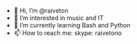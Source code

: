 - 👋 Hi, I’m @raiveton
- 👀 I’m interested in music and IT
- 🌱 I’m currently learning Bash and Python
- 📫 How to reach me: skype: raivetono

